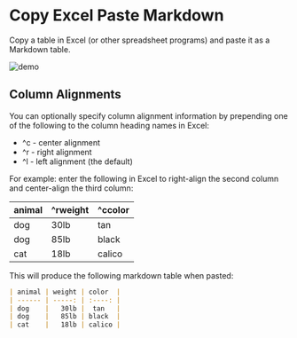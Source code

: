 # Copy Excel Paste Markdown

Copy a table in Excel (or other spreadsheet programs) and paste it as a Markdown table.

![demo](https://cl.ly/120h1K2Q1Y3H/Screen%20Recording%202016-08-31%20at%2010.31%20PM.gif)

## Column Alignments

You can optionally specify column alignment information by prepending one of the following to the column heading names in Excel:

* ^c  - center alignment
* ^r  - right alignment
* ^l   - left alignment (the default)

For example: enter the following in Excel to right-align the second column and center-align the third column:

| animal | ^rweight | ^ccolor |
| ------ | -------- | ------- |
| dog    | 30lb     | tan     |
| dog    | 85lb     | black   |
| cat    | 18lb     | calico  |

This will produce the following markdown table when pasted:

```markdown
| animal | weight | color  |
| ------ | -----: | :----: |
| dog    |   30lb |  tan   |
| dog    |   85lb | black  |
| cat    |   18lb | calico |
```